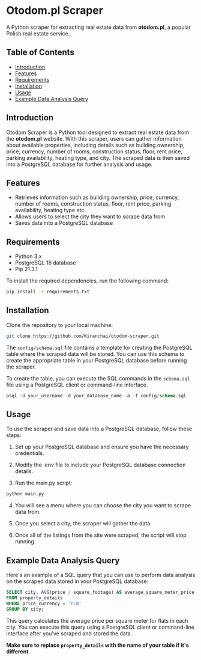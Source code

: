 # Otodom.pl Scraper

A Python scraper for extracting real estate data from **otodom.pl**, a popular Polish real estate service.

## Table of Contents

- [Introduction](#introduction)
- [Features](#features)
- [Requirements](#requirements)
- [Installation](#installation)
- [Usage](#usage)
- [Example Data Analysis Query](#example-data-analysis-query)

## Introduction

Otodom Scraper is a Python tool designed to extract real estate data from the **otodom.pl** website. With this scraper, users can gather information about available properties, including details such as building ownership, price, currency, number of rooms, construction status, floor, rent price, parking availability, heating type, and city. The scraped data is then saved into a PostgreSQL database for further analysis and usage.

## Features

- Retrieves information such as building ownership, price, currency, number of rooms, construction status, floor, rent price, parking availability, heating type etc.
- Allows users to select the city they want to scrape data from
- Saves data into a PostgreSQL database

## Requirements

- Python 3.x
- PostgreSQL 16 database
- Pip 21.3.1

To install the required dependencies, run the following command:

```bash
pip install -r requirements.txt
```

## Installation

Clone the repository to your local machine:

```bash
git clone https://github.com/Kiranchai/otodom-scraper.git
```

The `config/schema.sql` file contains a template for creating the PostgreSQL table where the scraped data will be stored. You can use this schema to create the appropriate table in your PostgreSQL database before running the scraper.

To create the table, you can execute the SQL commands in the `schema.sql` file using a PostgreSQL client or command-line interface.

```sql
psql -U your_username -d your_database_name -a -f config/schema.sql
```

## Usage

To use the scraper and save data into a PostgreSQL database, follow these steps:

1. Set up your PostgreSQL database and ensure you have the necessary credentials.

2. Modify the .env file to include your PostgreSQL database connection details.

3. Run the main.py script:

```bash
python main.py
```

4. You will see a menu where you can choose the city you want to scrape data from.

5. Once you select a city, the scraper will gather the data.

6. Once all of the listings from the site were scraped, the script will stop running.

## Example Data Analysis Query

Here's an example of a SQL query that you can use to perform data analysis on the scraped data stored in your PostgreSQL database:

```sql
SELECT city, AVG(price / square_footage) AS average_square_meter_price
FROM property_details
WHERE price_currency = 'PLN'
GROUP BY city;
```

This query calculates the average price per square meter for flats in each city. You can execute this query using a PostgreSQL client or command-line interface after you've scraped and stored the data.

**Make sure to replace `property_details` with the name of your table if it's different.**
